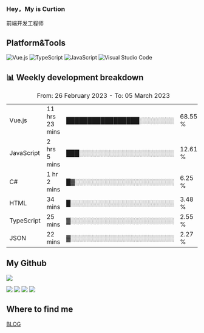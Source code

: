 ### Hey，My is Curtion
前端开发工程师
## Platform&Tools

![Vue.js](https://img.shields.io/badge/-Vue.js-4FC08D?style=flat-square&logo=Vue.js&logoColor=white)
![TypeScript](https://img.shields.io/badge/-TypeScript-007ACC?style=flat-square&logo=typescript&logoColor=white)
![JavaScript](https://img.shields.io/badge/-JavaScript-F7DF1E?style=flat-square&logo=javascript&logoColor=black)
![Visual Studio Code](https://img.shields.io/badge/-VSCode-007ACC?style=flat-square&logo=Visual-Studio-Code&logoColor=white)

## 📊 Weekly development breakdown

<!--START_SECTION:waka-->

<table><caption>From: 26 February 2023 - To: 05 March 2023</caption><tr><td>Vue.js</td><td>11 hrs 23 mins</td><td>█████████████████░░░░░░░░</td><td>68.55 %</td></tr><tr><td>JavaScript</td><td>2 hrs 5 mins</td><td>███░░░░░░░░░░░░░░░░░░░░░░</td><td>12.61 %</td></tr><tr><td>C#</td><td>1 hr 2 mins</td><td>█▓░░░░░░░░░░░░░░░░░░░░░░░</td><td>6.25 %</td></tr><tr><td>HTML</td><td>34 mins</td><td>█░░░░░░░░░░░░░░░░░░░░░░░░</td><td>3.48 %</td></tr><tr><td>TypeScript</td><td>25 mins</td><td>▓░░░░░░░░░░░░░░░░░░░░░░░░</td><td>2.55 %</td></tr><tr><td>JSON</td><td>22 mins</td><td>▓░░░░░░░░░░░░░░░░░░░░░░░░</td><td>2.27 %</td></tr></table>

<!--END_SECTION:waka-->

## My Github

![](http://github-profile-summary-cards.vercel.app/api/cards/profile-details?username=curtion&theme=nord_bright)

![](http://github-profile-summary-cards.vercel.app/api/cards/stats?username=curtion&theme=nord_bright)
![](http://github-profile-summary-cards.vercel.app/api/cards/productive-time?username=curtion&theme=nord_bright&utcOffset=8)
![](http://github-profile-summary-cards.vercel.app/api/cards/repos-per-language?username=curtion&theme=nord_bright)
![](http://github-profile-summary-cards.vercel.app/api/cards/most-commit-language?username=curtion&theme=nord_bright)

## Where to find me

[BLOG](https://blog.3gxk.net)
